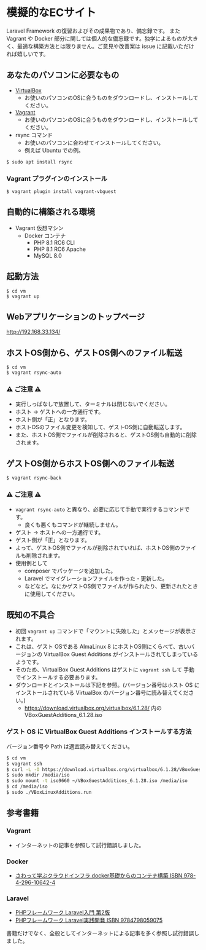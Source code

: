 # 模擬的なECサイト
Laravel Framework の復習およびその成果物であり、備忘録です。
また Vagrant や Docker 部分に関しては個人的な備忘録です。独学によるものが大きく、最適な構築方法とは限りません。ご意見や改善案は issue に記載いただければ嬉しいです。

## あなたのパソコンに必要なもの
- [VirtualBox](https://www.virtualbox.org/wiki/Downloads)
  - お使いのパソコンのOSに合うものをダウンロードし、インストールしてください。
- [Vagrant](https://www.vagrantup.com/downloads)
  - お使いのパソコンのOSに合うものをダウンロードし、インストールしてください。
- rsync コマンド
  - お使いのパソコンに合わせてインストールしてください。
  - 例えば Ubuntu での例。
```shell
$ sudo apt install rsync
```

### Vagrant プラグインのインストール
```shell
$ vagrant plugin install vagrant-vbguest
```

## 自動的に構築される環境
- Vagrant 仮想マシン
  - Docker コンテナ 
    - PHP 8.1 RC6 CLI
    - PHP 8.1 RC6 Apache
    - MySQL 8.0

## 起動方法
```shell
$ cd vm
$ vagrant up
```

## Webアプリケーションのトップページ
http://192.168.33.134/

## ホストOS側から、ゲストOS側へのファイル転送
```shell
$ cd vm
$ vagrant rsync-auto
```
### ⚠ ご注意 ⚠
- 実行しっぱなしで放置して、ターミナルは閉じないでください。
- ホスト → ゲストへの一方通行です。
- ホスト側が「正」となります。
- ホストOSのファイル変更を検知して、ゲストOS側に自動転送します。
- また、ホストOS側でファイルが削除されると、ゲストOS側も自動的に削除されます。

## ゲストOS側からホストOS側へのファイル転送
```shell
$ vagrant rsync-back
```
### ⚠ ご注意 ⚠
- `vagrant rsync-auto` と異なり、必要に応じて手動で実行するコマンドです。
  - 良くも悪くもコマンドが継続しません。
- ゲスト → ホストへの一方通行です。
- ゲスト側が「正」となります。
- よって、ゲストOS側でファイルが削除されていれば、ホストOS側のファイルも削除されます。
- 使用例として
  - composer でパッケージを追加した。
  - Laravel でマイグレーションファイルを作った・更新した。
  - などなど。なにかゲストOS側でファイルが作られたり、更新されたときに使用してください。

## 既知の不具合
- 初回 `vagrant up` コマンドで「マウントに失敗した」とメッセージが表示されます。
- これは、ゲスト OSである AlmaLinux 8 にホストOS側にくらべて、古いバージョンの VirtualBox Guest Additions がインストールされてしまっているようです。
- そのため、VirtualBox Guest Additions はゲストに `vagrant ssh` して 手動でインストールする必要あります。
- ダウンロードとインストールは下記を参照。(バージョン番号はホスト OS にインストールされている VirtualBox のバージョン番号に読み替えてください。)
  - https://download.virtualbox.org/virtualbox/6.1.28/ 内の VBoxGuestAdditions_6.1.28.iso

### ゲスト OS に VirtualBox Guest Additions インストールする方法
バージョン番号や Path は適宜読み替えてください。
```bash
$ cd vm
$ vagrant ssh
$ curl -L -O https://download.virtualbox.org/virtualbox/6.1.28/VBoxGuestAdditions_6.1.28.iso
$ sudo mkdir /media/iso
$ sudo mount -t iso9660 ~/VBoxGuestAdditions_6.1.28.iso /media/iso
$ cd /media/iso
$ sudo ./VBoxLinuxAdditions.run
```

## 参考書籍
### Vagrant
- インターネットの記事を参照して試行錯誤しました。

### Docker
- [さわって学ぶクラウドインフラ docker基礎からのコンテナ構築 ISBN 978-4-296-10642-4](https://www.nikkeibp.co.jp/atclpubmkt/book/20/279230/)

### Laravel
- [PHPフレームワーク Laravel入門 第2版](https://www.shuwasystem.co.jp/book/9784798060996.html)
- [PHPフレームワーク Laravel実践開発 ISBN 9784798059075](https://www.shuwasystem.co.jp/book/9784798059075.html)

書籍だけでなく、全般としてインターネットによる記事を多く参照し試行錯誤しました。